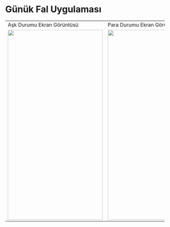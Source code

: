 # Günük Fal Uygulaması

<table>
  <tr>
    <td>Aşk Durumu Ekran Görüntüsü</td>
     <td>Para Durumu Ekran Görüntüsü </td>
     <td>Günlük Tavsiye Ekran Görüntüsü</td>
  </tr>
  <tr>
    <td><img src="https://user-images.githubusercontent.com/50543193/136590557-72075ed8-a7e4-4ee5-8d3a-efaef9d77bbe.png" width=300 height=600></td>
    <td><img src="https://user-images.githubusercontent.com/50543193/136590562-c38f9e7b-46d6-438d-920a-7c88b5b4beeb.png" width=300 height=600></td>
    <td><img src="https://user-images.githubusercontent.com/50543193/136590563-f158bcd1-0347-4313-aa03-a2354fdc1094.png" width=300 height=600></td>
  </tr>
 </table>
